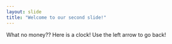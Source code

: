 ```yaml
---
layout: slide
title: "Welcome to our second slide!"
---
```

What no money?? Here is a clock!
Use the left arrow to go back!
